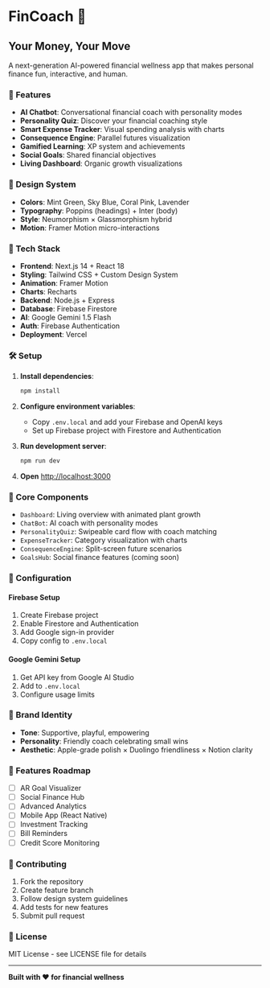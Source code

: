 # FinCoach 💸
## Your Money, Your Move

A next-generation AI-powered financial wellness app that makes personal finance fun, interactive, and human.

### 🌟 Features

- **AI Chatbot**: Conversational financial coach with personality modes
- **Personality Quiz**: Discover your financial coaching style
- **Smart Expense Tracker**: Visual spending analysis with charts
- **Consequence Engine**: Parallel futures visualization
- **Gamified Learning**: XP system and achievements
- **Social Goals**: Shared financial objectives
- **Living Dashboard**: Organic growth visualizations

### 🎨 Design System

- **Colors**: Mint Green, Sky Blue, Coral Pink, Lavender
- **Typography**: Poppins (headings) + Inter (body)
- **Style**: Neumorphism × Glassmorphism hybrid
- **Motion**: Framer Motion micro-interactions

### 🚀 Tech Stack

- **Frontend**: Next.js 14 + React 18
- **Styling**: Tailwind CSS + Custom Design System
- **Animation**: Framer Motion
- **Charts**: Recharts
- **Backend**: Node.js + Express
- **Database**: Firebase Firestore
- **AI**: Google Gemini 1.5 Flash
- **Auth**: Firebase Authentication
- **Deployment**: Vercel

### 🛠️ Setup

1. **Install dependencies**:
   ```bash
   npm install
   ```

2. **Configure environment variables**:
   - Copy `.env.local` and add your Firebase and OpenAI keys
   - Set up Firebase project with Firestore and Authentication

3. **Run development server**:
   ```bash
   npm run dev
   ```

4. **Open** [http://localhost:3000](http://localhost:3000)

### 🎯 Core Components

- `Dashboard`: Living overview with animated plant growth
- `ChatBot`: AI coach with personality modes
- `PersonalityQuiz`: Swipeable card flow with coach matching
- `ExpenseTracker`: Category visualization with charts
- `ConsequenceEngine`: Split-screen future scenarios
- `GoalsHub`: Social finance features (coming soon)

### 🔧 Configuration

#### Firebase Setup
1. Create Firebase project
2. Enable Firestore and Authentication
3. Add Google sign-in provider
4. Copy config to `.env.local`

#### Google Gemini Setup
1. Get API key from Google AI Studio
2. Add to `.env.local`
3. Configure usage limits

### 🎨 Brand Identity

- **Tone**: Supportive, playful, empowering
- **Personality**: Friendly coach celebrating small wins
- **Aesthetic**: Apple-grade polish × Duolingo friendliness × Notion clarity

### 📱 Features Roadmap

- [ ] AR Goal Visualizer
- [ ] Social Finance Hub
- [ ] Advanced Analytics
- [ ] Mobile App (React Native)
- [ ] Investment Tracking
- [ ] Bill Reminders
- [ ] Credit Score Monitoring

### 🤝 Contributing

1. Fork the repository
2. Create feature branch
3. Follow design system guidelines
4. Add tests for new features
5. Submit pull request

### 📄 License

MIT License - see LICENSE file for details

---

**Built with ❤️ for financial wellness**